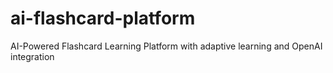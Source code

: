 # ai-flashcard-platform
AI-Powered Flashcard Learning Platform with adaptive learning and OpenAI integration
